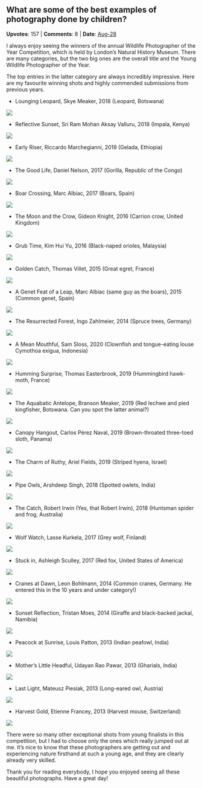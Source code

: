 ## What are some of the best examples of photography done by children?
    
**Upvotes**: 157 | **Comments**: 8 | **Date**: [Aug-28](https://www.quora.com/What-are-some-of-the-best-examples-of-photography-done-by-children/answer/Gary-Meaney)

I always enjoy seeing the winners of the annual Wildlife Photographer of the Year Competition, which is held by London’s Natural History Museum. There are many categories, but the two big ones are the overall title and the Young Wildlife Photographer of the Year.

The top entries in the latter category are always incredibly impressive. Here are my favourite winning shots and highly commended submissions from previous years.

*   Lounging Leopard, Skye Meaker, 2018 (Leopard, Botswana)

![](https://qph.fs.quoracdn.net/main-qimg-1b2a8e83e22a8b5492d35564263b5d28-pjlq)

*   Reflective Sunset, Sri Ram Mohan Aksay Valluru, 2018 (Impala, Kenya)

![](https://qph.fs.quoracdn.net/main-qimg-58d5d597a04ec6b313b2530dc4cdd811-lq)

*   Early Riser, Riccardo Marchegianni, 2019 (Gelada, Ethiopia)

![](https://qph.fs.quoracdn.net/main-qimg-e9087b1b69cdd4ff28069faff9305116-pjlq)

*   The Good Life, Daniel Nelson, 2017 (Gorilla, Republic of the Congo)

![](https://qph.fs.quoracdn.net/main-qimg-9166be0a1bf7f8b6a2b349de5b76db27-lq)

*   Boar Crossing, Marc Albiac, 2017 (Boars, Spain)

![](https://qph.fs.quoracdn.net/main-qimg-6293cc73667a992a747f74b90dd23089-lq)

*   The Moon and the Crow, Gideon Knight, 2016 (Carrion crow, United Kingdom)

![](https://qph.fs.quoracdn.net/main-qimg-d5ae7b22c63868eb476b4633e73b1061-lq)

*   Grub Time, Kim Hui Yu, 2016 (Black-naped orioles, Malaysia)

![](https://qph.fs.quoracdn.net/main-qimg-03317c89d2588ecbc97d93e17636a8dc-lq)

*   Golden Catch, Thomas Villet, 2015 (Great egret, France)

![](https://qph.fs.quoracdn.net/main-qimg-3f484d5fda9c64bfb02ca3cea62a4600-lq)

*   A Genet Feat of a Leap, Marc Albiac (same guy as the boars), 2015 (Common genet, Spain)

![](https://qph.fs.quoracdn.net/main-qimg-9d8d8584217a1c41ddecaa35485fddae-lq)

*   The Resurrected Forest, Ingo Zahlmeier, 2014 (Spruce trees, Germany)

![](https://qph.fs.quoracdn.net/main-qimg-04bb6d302302b38900c6a6d1a7010340-lq)

*   A Mean Mouthful, Sam Sloss, 2020 (Clownfish and tongue-eating louse Cymothoa exigua, Indonesia)

![](https://qph.fs.quoracdn.net/main-qimg-4bb100f79ccb1bca6d67be823b7a96af-pjlq)

*   Humming Surprise, Thomas Easterbrook, 2019 (Hummingbird hawk-moth, France)

![](https://qph.fs.quoracdn.net/main-qimg-80d044958fffde41310c96511dfa8876-pjlq)

*   The Aquabatic Antelope, Branson Meaker, 2019 (Red lechwe and pied kingfisher, Botswana. Can you spot the latter animal?)

![](https://qph.fs.quoracdn.net/main-qimg-c37690478fe8fc9b78f1af068d6d49bc-pjlq)

*   Canopy Hangout, Carlos Pérez Naval, 2019 (Brown-throated three-toed sloth, Panama)

![](https://qph.fs.quoracdn.net/main-qimg-85c802e7d4db79603c39ed05a34f2867-pjlq)

*   The Charm of Ruthy, Ariel Fields, 2019 (Striped hyena, Israel)

![](https://qph.fs.quoracdn.net/main-qimg-0b4748856f6cd563399eb4828050c8b1-pjlq)

*   Pipe Owls, Arshdeep Singh, 2018 (Spotted owlets, India)

![](https://qph.fs.quoracdn.net/main-qimg-d8120fb912aea7fd4c2c91aa1a1ec147-pjlq)

*   The Catch, Robert Irwin (Yes, that Robert Irwin), 2018 (Huntsman spider and frog, Australia)

![](https://qph.fs.quoracdn.net/main-qimg-5121e02ac168a6aacb648c37ef3e4ad3-pjlq)

*   Wolf Watch, Lasse Kurkela, 2017 (Grey wolf, Finland)

![](https://qph.fs.quoracdn.net/main-qimg-215b979d89a35bdaeec6819857a4a296-pjlq)

*   Stuck in, Ashleigh Sculley, 2017 (Red fox, United States of America)

![](https://qph.fs.quoracdn.net/main-qimg-63cc697d81bde72674583e10066cf5ba-pjlq)

*   Cranes at Dawn, Leon Bohlmann, 2014 (Common cranes, Germany. He entered this in the 10 years and under category!)

![](https://qph.fs.quoracdn.net/main-qimg-4531c2d15f9d02d35fbd21b4b433913b-pjlq)

*   Sunset Reflection, Tristan Moes, 2014 (Giraffe and black-backed jackal, Namibia)

![](https://qph.fs.quoracdn.net/main-qimg-7aa63863be4b80b14fcf05e0da585032-pjlq)

*   Peacock at Sunrise, Louis Patton, 2013 (Indian peafowl, India)

![](https://qph.fs.quoracdn.net/main-qimg-d7f39fc4b63c3892bc89b2daafc793e4-pjlq)

*   Mother’s Little Headful, Udayan Rao Pawar, 2013 (Gharials, India)

![](https://qph.fs.quoracdn.net/main-qimg-b30c364643792578b4413c5827c016be-pjlq)

*   Last Light, Mateusz Piesiak, 2013 (Long-eared owl, Austria)

![](https://qph.fs.quoracdn.net/main-qimg-069d91acf8b0f272956ef6a1b0d79207-pjlq)

*   Harvest Gold, Etienne Francey, 2013 (Harvest mouse, Switzerland)

![](https://qph.fs.quoracdn.net/main-qimg-de6c15f9a75b5e6a003aadd48c26f75a-pjlq)

There were so many other exceptional shots from young finalists in this competition, but I had to choose only the ones which really jumped out at me. It’s nice to know that these photographers are getting out and experiencing nature firsthand at such a young age, and they are clearly already very skilled.

Thank you for reading everybody, I hope you enjoyed seeing all these beautiful photographs. Have a great day!

